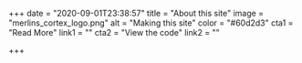 +++
date = "2020-09-01T23:38:57"
title = "About this site"
image = "merlins_cortex_logo.png"
alt = "Making this site"
color = "#60d2d3"
cta1 = "Read More"
link1 = ""
cta2 = "View the code"
link2 = ""


+++
